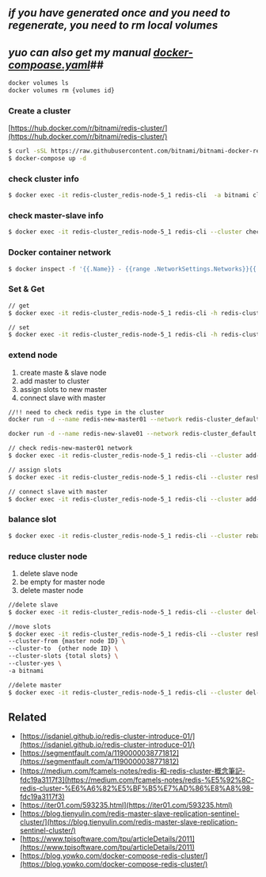 ## ***if you have generated once and you need to regenerate, you need to rm local volumes***

## ***yuo can also get my manual [docker-compoase.yaml](manual/readme.md)***##
```bash
docker volumes ls
docker volumes rm {volumes id}
```

### Create a cluster

[https://hub.docker.com/r/bitnami/redis-cluster/](https://hub.docker.com/r/bitnami/redis-cluster/)

```bash
$ curl -sSL https://raw.githubusercontent.com/bitnami/bitnami-docker-redis-cluster/master/docker-compose.yml > docker-compose.yml
$ docker-compose up -d
```

### check cluster info

```bash
$ docker exec -it redis-cluster_redis-node-5_1 redis-cli  -a bitnami cluster info
```

### check master-slave info

```bash
$ docker exec -it redis-cluster_redis-node-5_1 redis-cli --cluster check redis-cluster_redis-node-3_1:6379 -a bitnami
```

### Docker container network

```bash
$ docker inspect -f '{{.Name}} - {{range .NetworkSettings.Networks}}{{.IPAddress}}{{end}}' $(docker ps -q)
```

### Set & Get

```bash
// get 
$ docker exec -it redis-cluster_redis-node-5_1 redis-cli -h redis-cluster_redis-node-3_1  -a bitnami -c get k2

// set
$ docker exec -it redis-cluster_redis-node-5_1 redis-cli -h redis-cluster_redis-node-3_1  -a bitnami -c set k2 123
```

### extend node

1. create maste & slave node
2. add master to cluster
3. assign slots to new master
4. connect slave with master

```bash
//!! need to check redis type in the cluster
docker run -d --name redis-new-master01 --network redis-cluster_default --privileged=true  -p 8106:6379 redis:7.0 --cluster-enabled yes --appendonly yes  --requirepass "bitnami" --masterauth "bitnami"

docker run -d --name redis-new-slave01 --network redis-cluster_default --privileged=true  -p 8107:6379 redis:7.0 --cluster-enabled yes --appendonly yes  --requirepass "bitnami" --masterauth "bitnami"

// check redis-new-master01 network
$ docker exec -it redis-cluster_redis-node-5_1 redis-cli --cluster add-node  redis-new-master01:6379 redis-cluster_redis-node-5_1:6379 -a bitnami

// assign slots
$ docker exec -it redis-cluster_redis-node-5_1 redis-cli --cluster reshard redis-new-master01:6379 -a bitnami

// connect slave with master
$ docker exec -it redis-cluster_redis-node-5_1 redis-cli --cluster add-node redis-new-slave01:6379 redis-cluster_redis-node-5_1:6379 --cluster-slave --cluster-master-id {master node id} -a bitnami
```

### balance slot

```bash
$ docker exec -it redis-cluster_redis-node-5_1 redis-cli --cluster rebalance redis-cluster_redis-node-5_1:6379 -a bitnami
```

### reduce cluster node

1. delete slave node
2. be empty for master node
3. delete master node

```bash
//delete slave
$ docker exec -it redis-cluster_redis-node-5_1 redis-cli --cluster del-node redis-new-slave01:6379 {slave node ID} -a bitnami

//move slots 
$ docker exec -it redis-cluster_redis-node-5_1 redis-cli --cluster reshard redis-new-master01:6379 \
--cluster-from {master node ID} \
--cluster-to  {other node ID} \
--cluster-slots {total slots} \
--cluster-yes \
-a bitnami

//delete master
$ docker exec -it redis-cluster_redis-node-5_1 redis-cli --cluster del-node redis-new-slave01:6379 {delete master node id} -a bitnami
```

## Related

- [https://isdaniel.github.io/redis-cluster-introduce-01/](https://isdaniel.github.io/redis-cluster-introduce-01/)
- [https://segmentfault.com/a/1190000038771812](https://segmentfault.com/a/1190000038771812)
- [https://medium.com/fcamels-notes/redis-和-redis-cluster-概念筆記-fdc19a3117f3](https://medium.com/fcamels-notes/redis-%E5%92%8C-redis-cluster-%E6%A6%82%E5%BF%B5%E7%AD%86%E8%A8%98-fdc19a3117f3)
- [https://iter01.com/593235.html](https://iter01.com/593235.html)
- [https://blog.tienyulin.com/redis-master-slave-replication-sentinel-cluster/](https://blog.tienyulin.com/redis-master-slave-replication-sentinel-cluster/)
- [https://www.tpisoftware.com/tpu/articleDetails/2011](https://www.tpisoftware.com/tpu/articleDetails/2011)
- [https://blog.yowko.com/docker-compose-redis-cluster/](https://blog.yowko.com/docker-compose-redis-cluster/)
